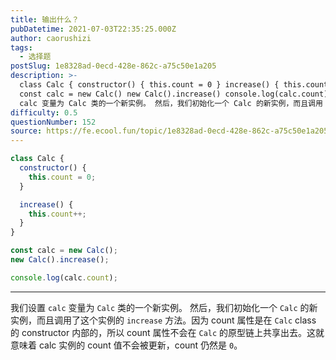 ```yaml
---
title: 输出什么？
pubDatetime: 2021-07-03T22:35:25.000Z
author: caorushizi
tags:
  - 选择题
postSlug: 1e8328ad-0ecd-428e-862c-a75c50e1a205
description: >-
  class Calc { constructor() { this.count = 0 } increase() { this.count ++ } }
  const calc = new Calc() new Calc().increase() console.log(calc.count) 我们设置
  calc 变量为 Calc 类的一个新实例。 然后，我们初始化一个 Calc 的新实例，而且调用
difficulty: 0.5
questionNumber: 152
source: https://fe.ecool.fun/topic/1e8328ad-0ecd-428e-862c-a75c50e1a205
---
```


```javascript
class Calc {
  constructor() {
    this.count = 0;
  }

  increase() {
    this.count++;
  }
}

const calc = new Calc();
new Calc().increase();

console.log(calc.count);
```

---

我们设置 `calc` 变量为 `Calc` 类的一个新实例。 然后，我们初始化一个 `Calc` 的新实例，而且调用了这个实例的 `increase` 方法。因为 count 属性是在 `Calc` class 的 constructor 内部的，所以 count 属性不会在 `Calc` 的原型链上共享出去。这就意味着 calc 实例的 count 值不会被更新，count 仍然是 `0`。
